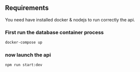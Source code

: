 ## Requirements

You need have installed docker & nodejs to run correctly the api.

### First run the database container process

```bash
docker-compose up
```

### now launch the api

```bash
npm run start:dev
```
